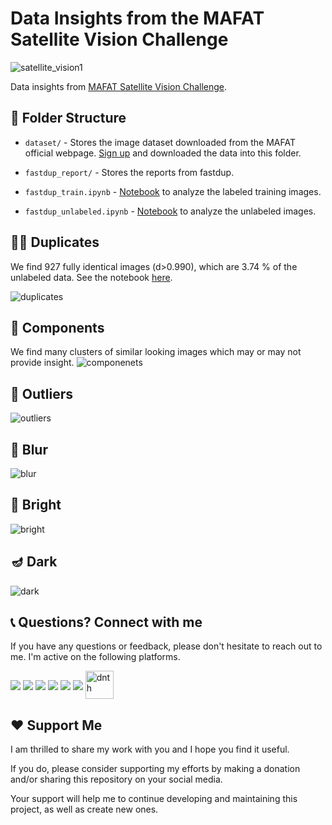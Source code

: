 # Data Insights from the MAFAT Satellite Vision Challenge

![satellite_vision1](https://user-images.githubusercontent.com/6821286/223389185-62d25fc9-767f-4cc7-8caf-c2e50b12883e.png)

Data insights from [MAFAT Satellite Vision Challenge](https://codalab.lisn.upsaclay.fr/competitions/9603).

## 📂 Folder Structure

+ `dataset/` - Stores the image dataset downloaded from the MAFAT official webpage. [Sign up](https://codalab.lisn.upsaclay.fr/competitions/9603) and downloaded the data into this folder.

+ `fastdup_report/` - Stores the reports from fastdup.

+ `fastdup_train.ipynb` - [Notebook](./fastdup_train.ipynb) to analyze the labeled training images.

+ `fastdup_unlabeled.ipynb` - [Notebook](./fastdup_unlabeled.ipynb) to analyze the unlabeled images.

## 👯‍♀️ Duplicates
We find 927 fully identical images (d>0.990), which are 3.74 % of the unlabeled data.
See the notebook [here](./fastdup_unlabeled.ipynb).

![duplicates](./img/duplicates.png)

## 🧩 Components
We find many clusters of similar looking images which may or may not provide insight.
![componenets](./img/components.png)

## 🎸 Outliers
![outliers](./img/outliers.png)

## 📎 Blur
![blur](./img/blur.png)

## 📙 Bright
![bright](./img/bright.png)

## 🪔 Dark
![dark](./img/dark.png)


## 📞 Questions? Connect with me
If you have any questions or feedback, please don't hesitate to reach out to me.
I'm active on the following platforms.
<p align="left">
      <a href="https://www.linkedin.com/in/dickson-neoh/" target="blank"><img align="center"
            src="https://img.shields.io/badge/LinkedIn-0077B5?style=for-the-badge&logo=linkedin&logoColor=white" /></a>
      <a href="https://twitter.com/dicksonneoh7" target="blank"><img align="center"
            src="https://img.shields.io/badge/Twitter-1DA1F2?style=for-the-badge&logo=twitter&logoColor=white" /></a>
      <a href="https://github.com/dnth" target="blank"><img align="center"
            src="https://img.shields.io/badge/GitHub-100000?style=for-the-badge&logo=github&logoColor=white" /></a>
      <a href="https://www.youtube.com/channel/UCJckpaGYra_p9ixmEDvYARA" target="blank"><img align="center"
            src="https://img.shields.io/badge/YouTube-FF0000?style=for-the-badge&logo=youtube&logoColor=white" /></a>
      <a href="mailto:dickson.neoh@gmail.com" target="blank"><img align="center"
            src="https://img.shields.io/badge/Gmail-D14836?style=for-the-badge&logo=gmail&logoColor=white"/></a>
      <a href="https://medium.com/@dickson.neoh" target="blank"><img align="center"
            src="https://img.shields.io/badge/medium-%2312100E.svg?&style=for-the-badge&logo=medium&logoColor=white"/></a>
      <a href="https://dicksonneoh.com/" target="blank"><img align="center"
            src="https://raw.githubusercontent.com/dnth/dnth.github.io/main/static/images/site-navigation/logo_dn.png"
            alt="dnth" height="45" /></a>
</p>

## ❤️ Support Me
I am thrilled to share my work with you and I hope you find it useful. 

If you do, please consider supporting my efforts by making a donation and/or sharing this repository on your social media. 

Your support will help me to continue developing and maintaining this project, as well as create new ones.

